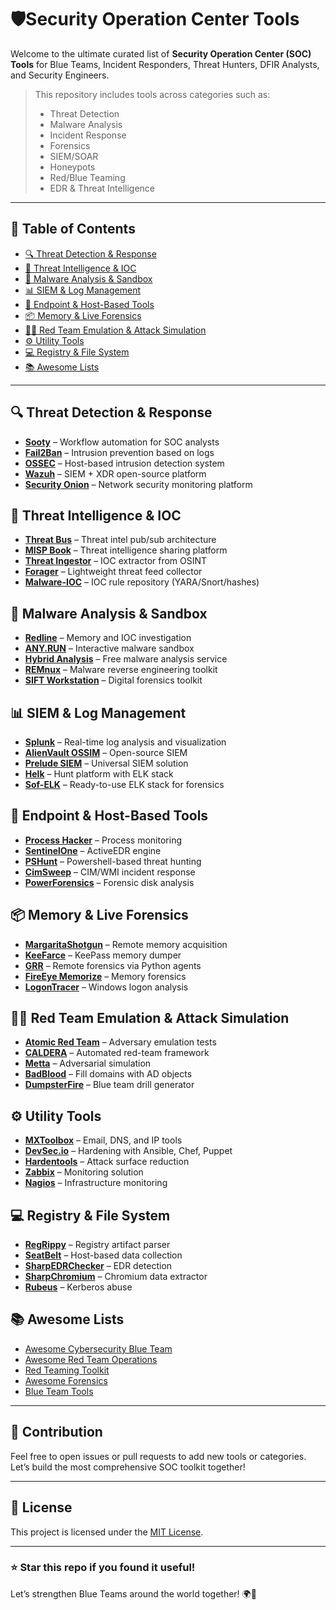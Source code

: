 # 🛡️Security Operation Center Tools

Welcome to the ultimate curated list of **Security Operation Center (SOC) Tools** for Blue Teams, Incident Responders, Threat Hunters, DFIR Analysts, and Security Engineers.

> This repository includes tools across categories such as:
>
> * Threat Detection
> * Malware Analysis
> * Incident Response
> * Forensics
> * SIEM/SOAR
> * Honeypots
> * Red/Blue Teaming
> * EDR & Threat Intelligence

---

## 📁 Table of Contents

* [🔍 Threat Detection & Response](#-threat-detection--response)
* [🧠 Threat Intelligence & IOC](#-threat-intelligence--ioc)
* [🔬 Malware Analysis & Sandbox](#-malware-analysis--sandbox)
* [📊 SIEM & Log Management](#-siem--log-management)
* [🔐 Endpoint & Host-Based Tools](#-endpoint--host-based-tools)
* [📦 Memory & Live Forensics](#-memory--live-forensics)
* [🕵️‍♂️ Red Team Emulation & Attack Simulation](#-red-team-emulation--attack-simulation)
* [⚙️ Utility Tools](#️-utility-tools)
* [💻 Registry & File System](#-registry--file-system)
* [📚 Awesome Lists](#-awesome-lists)

---

## 🔍 Threat Detection & Response

* **[Sooty](https://github.com/TheresAFewConors/Sooty)** – Workflow automation for SOC analysts
* **[Fail2Ban](https://www.fail2ban.org/wiki/index.php/Main_Page)** – Intrusion prevention based on logs
* **[OSSEC](https://github.com/ossec/ossec-hids)** – Host-based intrusion detection system
* **[Wazuh](https://wazuh.com/)** – SIEM + XDR open-source platform
* **[Security Onion](https://securityonionsolutions.com/)** – Network security monitoring platform

## 🧠 Threat Intelligence & IOC

* **[Threat Bus](https://github.com/tenzir/threatbus)** – Threat intel pub/sub architecture
* **[MISP Book](https://github.com/MISP/misp-book)** – Threat intelligence sharing platform
* **[Threat Ingestor](https://github.com/InQuest/ThreatIngestor)** – IOC extractor from OSINT
* **[Forager](https://github.com/opensourcesec/Forager)** – Lightweight threat feed collector
* **[Malware-IOC](https://github.com/eset/malware-ioc)** – IOC rule repository (YARA/Snort/hashes)

## 🔬 Malware Analysis & Sandbox

* **[Redline](https://www.fireeye.com/services/freeware/redline.html)** – Memory and IOC investigation
* **[ANY.RUN](https://any.run/)** – Interactive malware sandbox
* **[Hybrid Analysis](https://www.hybrid-analysis.com/)** – Free malware analysis service
* **[REMnux](https://sansgear.com/remnux/)** – Malware reverse engineering toolkit
* **[SIFT Workstation](https://sansgear.com/sift-workstation/)** – Digital forensics toolkit

## 📊 SIEM & Log Management

* **[Splunk](https://www.splunk.com/)** – Real-time log analysis and visualization
* **[AlienVault OSSIM](https://cybersecurity.att.com/products/ossim)** – Open-source SIEM
* **[Prelude SIEM](https://www.prelude-siem.org/)** – Universal SIEM solution
* **[Helk](https://github.com/Cyb3rWard0g/HELK)** – Hunt platform with ELK stack
* **[Sof-ELK](https://sansgear.com/sof-elk/)** – Ready-to-use ELK stack for forensics

## 🔐 Endpoint & Host-Based Tools

* **[Process Hacker](https://processhacker.sourceforge.io/)** – Process monitoring
* **[SentinelOne](https://www.sentinelone.com/blog/active-edr-feature-spotlight/)** – ActiveEDR engine
* **[PSHunt](https://github.com/Infocyte/PSHunt)** – Powershell-based threat hunting
* **[CimSweep](https://github.com/PowerShellMafia/CimSweep)** – CIM/WMI incident response
* **[PowerForensics](https://github.com/Invoke-IR/PowerForensics)** – Forensic disk analysis

## 📦 Memory & Live Forensics

* **[MargaritaShotgun](https://github.com/ThreatResponse/margaritashotgun)** – Remote memory acquisition
* **[KeeFarce](https://github.com/denandz/KeeFarce)** – KeePass memory dumper
* **[GRR](https://github.com/google/grr)** – Remote forensics via Python agents
* **[FireEye Memorize](https://fireeye.market/apps/211368)** – Memory forensics
* **[LogonTracer](https://github.com/JPCERTCC/LogonTracer)** – Windows logon analysis

## 🕵️‍♂️ Red Team Emulation & Attack Simulation

* **[Atomic Red Team](https://atomicredteam.io/)** – Adversary emulation tests
* **[CALDERA](https://caldera.mitre.org/)** – Automated red-team framework
* **[Metta](https://github.com/uber-common/metta)** – Adversarial simulation
* **[BadBlood](https://www.secframe.com/badblood/)** – Fill domains with AD objects
* **[DumpsterFire](https://github.com/TryCatchHCF/DumpsterFire)** – Blue team drill generator

## ⚙️ Utility Tools

* **[MXToolbox](https://mxtoolbox.com/)** – Email, DNS, and IP tools
* **[DevSec.io](https://dev-sec.io/)** – Hardening with Ansible, Chef, Puppet
* **[Hardentools](https://github.com/securitywithoutborders/hardentools)** – Attack surface reduction
* **[Zabbix](https://www.zabbix.com/network_monitoring)** – Monitoring solution
* **[Nagios](https://www.nagios.org/)** – Infrastructure monitoring

## 💻 Registry & File System

* **[RegRippy](https://github.com/airbus-cert/regrippy)** – Registry artifact parser
* **[SeatBelt](https://github.com/GhostPack/Seatbelt)** – Host-based data collection
* **[SharpEDRChecker](https://github.com/PwnDexter/SharpEDRChecker)** – EDR detection
* **[SharpChromium](https://github.com/djhohnstein/SharpChromium)** – Chromium data extractor
* **[Rubeus](https://github.com/GhostPack/Rubeus)** – Kerberos abuse

## 📚 Awesome Lists

* [Awesome Cybersecurity Blue Team](https://github.com/fabacab/awesome-cybersecurity-blueteam)
* [Awesome Red Team Operations](https://github.com/CyberSecurityUP/Awesome-Red-Team-Operations)
* [Red Teaming Toolkit](https://github.com/infosecn1nja/Red-Teaming-Toolkit)
* [Awesome Forensics](https://github.com/cugu/awesome-forensics)
* [Blue Team Tools](https://github.com/dcarlin/Blue-Team-Tools)

---

## 📌 Contribution

Feel free to open issues or pull requests to add new tools or categories. Let’s build the most comprehensive SOC toolkit together!

---

## 📄 License

This project is licensed under the [MIT License](LICENSE).

---

### ⭐ Star this repo if you found it useful!

Let’s strengthen Blue Teams around the world together! 🌍💙


